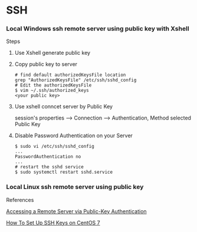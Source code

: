 # SSH



### Local Windows ssh remote server using public key with Xshell

Steps

1. Use Xshell generate public key

2. Copy public key to server

   ```shell
   # find default authorizedKeysFile location
   grep "AuthorizedKeysFile" /etc/ssh/sshd_config
   # Edit the authorizedKeysFile 
   $ vim ~/.ssh/authorized_keys
   <your public key>
   ```

3. Use xshell conncet server by Public Key

   session's properties --> Connection --> Authentication, Method selected Public Key

4. Disable Password Authentication on your Server

   ```shell
   $ sudo vi /etc/ssh/sshd_config
   ...
   PasswordAuthentication no
   ...
   # restart the sshd service
   $ sudo systemctl restart sshd.service
   ```

### Local Linux ssh remote server using public key



References

[Accessing a Remote Server via Public-Key Authentication](https://blog.netsarang.com/1319/accessing-a-remote-server-via-public-key-authentication/)

[How To Set Up SSH Keys on CentOS 7](https://www.digitalocean.com/community/tutorials/how-to-set-up-ssh-keys-on-centos7)